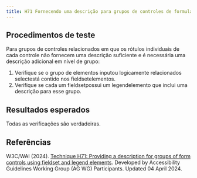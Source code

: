 ```yaml
---
title: H71 Fornecendo uma descrição para grupos de controles de formulário usando elementos fieldset e legenda
---
```


## Procedimentos de teste

Para grupos de controles relacionados em que os rótulos individuais de cada controle não fornecem uma descrição suficiente e é necessária uma descrição adicional em nível de grupo:
1. Verifique se o grupo de elementos inputou logicamente relacionados selectestá contido nos fieldsetelementos.
2. Verifique se cada um fieldsetpossui um legendelemento que inclui uma descrição para esse grupo.

## Resultados esperados
Todas as verificações são verdadeiras.

## Referências

W3C/WAI (2024). [Technique H71: Providing a description for groups of form controls using fieldset and legend elements](https://www.w3.org/WAI/WCAG21/Techniques/html/H71). Developed by Accessibility Guidelines Working Group (AG WG) Participants. Updated 04 April 2024.